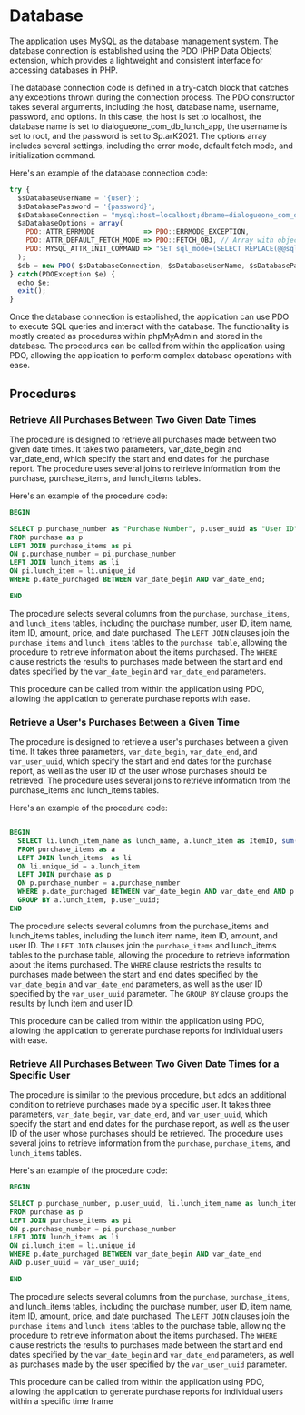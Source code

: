 # Database

The application uses MySQL as the database management system. The database connection is established using the PDO (PHP Data Objects) extension, which provides a lightweight and consistent interface for accessing databases in PHP.

The database connection code is defined in a try-catch block that catches any exceptions thrown during the connection process. The PDO constructor takes several arguments, including the host, database name, username, password, and options. In this case, the host is set to localhost, the database name is set to dialogueone_com_db_lunch_app, the username is set to root, and the password is set to Sp.arK2021. The options array includes several settings, including the error mode, default fetch mode, and initialization command.

Here's an example of the database connection code:

```js
try {
  $sDatabaseUserName = '{user}';
  $sDatabasePassword = '{password}';
  $sDatabaseConnection = "mysql:host=localhost;dbname=dialogueone_com_db_lunch_app; charset=utf8mb4;";
  $aDatabaseOptions = array(
    PDO::ATTR_ERRMODE            => PDO::ERRMODE_EXCEPTION,
    PDO::ATTR_DEFAULT_FETCH_MODE => PDO::FETCH_OBJ, // Array with object
    PDO::MYSQL_ATTR_INIT_COMMAND => "SET sql_mode=(SELECT REPLACE(@@sql_mode,'ONLY_FULL_GROUP_BY',''))"
  );
  $db = new PDO( $sDatabaseConnection, $sDatabaseUserName, $sDatabasePassword, $aDatabaseOptions );
} catch(PDOException $e) {
  echo $e;
  exit();
}
```

Once the database connection is established, the application can use PDO to execute SQL queries and interact with the database. The functionality is mostly created as procedures within phpMyAdmin and stored in the database. The procedures can be called from within the application using PDO, allowing the application to perform complex database operations with ease.

## Procedures

### Retrieve All Purchases Between Two Given Date Times

The procedure is designed to retrieve all purchases made between two given date times. It takes two parameters, var_date_begin and var_date_end, which specify the start and end dates for the purchase report. The procedure uses several joins to retrieve information from the purchase, purchase_items, and lunch_items tables.

Here's an example of the procedure code:

```sql
BEGIN

SELECT p.purchase_number as "Purchase Number", p.user_uuid as "User ID", li.lunch_item_name as "Item name", pi.lunch_item as "Item ID", amount as "Amount", price as "Price", p.date_purchaged as "Date Purchased"
FROM purchase as p
LEFT JOIN purchase_items as pi
ON p.purchase_number = pi.purchase_number
LEFT JOIN lunch_items as li
ON pi.lunch_item = li.unique_id
WHERE p.date_purchaged BETWEEN var_date_begin AND var_date_end;

END
```

The procedure selects several columns from the `purchase`, `purchase_items`, and `lunch_items` tables, including the purchase number, user ID, item name, item ID, amount, price, and date purchased. The `LEFT JOIN` clauses join the `purchase_items` and `lunch_items` tables to the `purchase table`, allowing the procedure to retrieve information about the items purchased. The `WHERE` clause restricts the results to purchases made between the start and end dates specified by the `var_date_begin` and `var_date_end` parameters.

This procedure can be called from within the application using PDO, allowing the application to generate purchase reports with ease.

### Retrieve a User's Purchases Between a Given Time

The procedure is designed to retrieve a user's purchases between a given time. It takes three parameters, `var_date_begin`, `var_date_end`, and `var_user_uuid`, which specify the start and end dates for the purchase report, as well as the user ID of the user whose purchases should be retrieved. The procedure uses several joins to retrieve information from the purchase_items and lunch_items tables.

Here's an example of the procedure code:

```sql

BEGIN
  SELECT li.lunch_item_name as lunch_name, a.lunch_item as ItemID, sum(a.amount) as amount, p.user_uuid as userID
  FROM purchase_items as a
  LEFT JOIN lunch_items  as li
  ON li.unique_id = a.lunch_item
  LEFT JOIN purchase as p
  ON p.purchase_number = a.purchase_number
  WHERE p.date_purchaged BETWEEN var_date_begin AND var_date_end AND p.user_uuid = var_user_uuid
  GROUP BY a.lunch_item, p.user_uuid;
END


```

The procedure selects several columns from the purchase_items and lunch_items tables, including the lunch item name, item ID, amount, and user ID. The `LEFT JOIN` clauses join the `purchase_items` and lunch_items tables to the purchase table, allowing the procedure to retrieve information about the items purchased. The `WHERE` clause restricts the results to purchases made between the start and end dates specified by the `var_date_begin` and `var_date_end` parameters, as well as the user ID specified by the `var_user_uuid` parameter. The `GROUP BY` clause groups the results by lunch item and user ID.

This procedure can be called from within the application using PDO, allowing the application to generate purchase reports for individual users with ease.

### Retrieve All Purchases Between Two Given Date Times for a Specific User

The procedure is similar to the previous procedure, but adds an additional condition to retrieve purchases made by a specific user. It takes three parameters, `var_date_begin`, `var_date_end`, and `var_user_uuid`, which specify the start and end dates for the purchase report, as well as the user ID of the user whose purchases should be retrieved. The procedure uses several joins to retrieve information from the `purchase`, `purchase_items`, and `lunch_items` tables.

Here's an example of the procedure code:

```sql
BEGIN

SELECT p.purchase_number, p.user_uuid, li.lunch_item_name as lunch_item_name, pi.lunch_item, amount, price, p.date_purchaged
FROM purchase as p
LEFT JOIN purchase_items as pi
ON p.purchase_number = pi.purchase_number
LEFT JOIN lunch_items as li
ON pi.lunch_item = li.unique_id
WHERE p.date_purchaged BETWEEN var_date_begin AND var_date_end
AND p.user_uuid = var_user_uuid;

END

```

The procedure selects several columns from the `purchase`, `purchase_items`, and lunch_items tables, including the purchase number, user ID, item name, item ID, amount, price, and date purchased. The `LEFT JOIN` clauses join the `purchase_items` and `lunch_items` tables to the purchase table, allowing the procedure to retrieve information about the items purchased. The `WHERE` clause restricts the results to purchases made between the start and end dates specified by the `var_date_begin` and `var_date_end` parameters, as well as purchases made by the user specified by the `var_user_uuid` parameter.

This procedure can be called from within the application using PDO, allowing the application to generate purchase reports for individual users within a specific time frame
